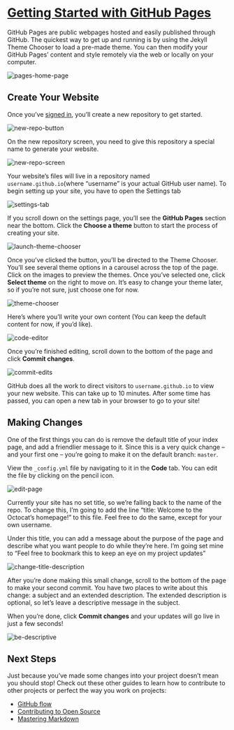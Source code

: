 # [Getting Started with GitHub Pages](https://guides.github.com/features/pages/)

GitHub Pages are public webpages hosted and easily published through GitHub. The quickest way to get up and running is by using the Jekyll Theme Chooser to load a pre-made theme. You can then modify your GitHub Pages’ content and style remotely via the web or locally on your computer.

![pages-home-page](assets/pages-home-page.png)



## Create Your Website

Once you’ve [signed in](https://github.com/login), you’ll create a new repository to get started.

![new-repo-button](assets/create-new-repo-button.png)

On the new repository screen, you need to give this repository a special name to generate your website.

![new-repo-screen](assets/create-new-repo-screen.png)

Your website’s files will live in a repository named `username.github.io`(where “username” is your actual GitHub user name). To begin setting up your site, you have to open the Settings tab

![settings-tab](assets/repo-settings.png)

If you scroll down on the settings page, you’ll see the **GitHub Pages** section near the bottom. Click the **Choose a theme** button to start the process of creating your site.

![launch-theme-chooser](assets/launch-theme-chooser.png)

Once you’ve clicked the button, you’ll be directed to the Theme Chooser. You’ll see several theme options in a carousel across the top of the page. Click on the images to preview the themes. Once you’ve selected one, click **Select theme** on the right to move on. It’s easy to change your theme later, so if you’re not sure, just choose one for now.

![theme-chooser](assets/theme-chooser.png)

Here’s where you’ll write your own content (You can keep the default content for now, if you’d like).

![code-editor](assets/code-editor.png)

Once you’re finished editing, scroll down to the bottom of the page and click **Commit changes**.

![commit-edits](assets/commit-edits.png)

GitHub does all the work to direct visitors to `username.github.io` to view your new website. This can take up to 10 minutes. After some time has passed, you can open a new tab in your browser to go to your site!



## Making Changes

One of the first things you can do is remove the default title of your index page, and add a friendlier message to it. Since this is a very quick change – and your first one – you’re going to make it on the default branch: `master`.

View the `_config.yml` file by navigating to it in the **Code** tab. You can edit the file by clicking on the pencil icon.

![edit-page](assets/edit-file.png)

Currently your site has no set title, so we’re falling back to the name of the repo. To change this, I’m going to add the line “title: Welcome to the Octocat’s homepage!” to this file. Feel free to do the same, except for your own username.

Under this title, you can add a message about the purpose of the page and describe what you want people to do while they’re here. I’m going set mine to “Feel free to bookmark this to keep an eye on my project updates”

![change-title-description](assets/change-title-description.png)

After you’re done making this small change, scroll to the bottom of the page to make your second commit. You have two places to write about this change: a subject and an extended description. The extended description is optional, so let’s leave a descriptive message in the subject.

When you’re done, click **Commit changes** and your updates will go live in just a few seconds!

![be-descriptive](assets/commit-messages-matter.png)



## Next Steps

Just because you’ve made some changes into your project doesn’t mean you should stop! Check out these other guides to learn how to contribute to other projects or perfect the way you work on projects:

- [GitHub flow](https://guides.github.com/introduction/flow)
- [Contributing to Open Source](https://guides.github.com/activities/contributing-to-open-source/)
- [Mastering Markdown](https://guides.github.com/features/mastering-markdown/)